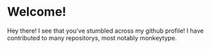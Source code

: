 # Welcome!

Hey there! I see that you've stumbled across my github profile!
I have contributed to many repositorys, most notably monkeytype.
                        
<!---
Warrobot10/Warrobot10 is a ✨ special ✨ repository because its `README.md` (this file) appears on your GitHub profile.
You can click the Preview link to take a look at your changes.
--->

